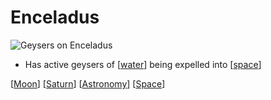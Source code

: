 # Enceladus

![Geysers on Enceladus](/assets/second-brain/2020-11-30-12-53-24.png)

- Has active geysers of [[water]] being expelled into [[space]]

[[Moon]] [[Saturn]] [[Astronomy]] [[Space]]

[//begin]: # "Autogenerated link references for markdown compatibility"
[water]: water "Water"
[space]: space "Space"
[moon]: moon "Moon"
[saturn]: saturn "Saturn ♄"
[astronomy]: astronomy "Astronomy"
[//end]: # "Autogenerated link references"